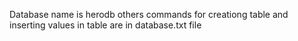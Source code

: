 Database name is herodb
others commands for creationg table and inserting values in table are in database.txt file
